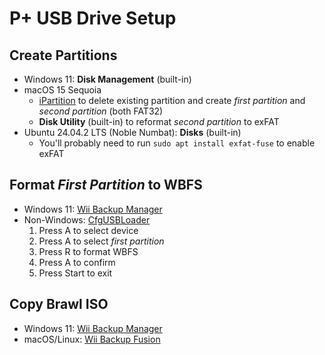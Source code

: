 # P+ USB Drive Setup

## Create Partitions
- Windows 11: **Disk Management** (built-in)
- macOS 15 Sequoia
  - [iPartition](https://coriolis-systems.com/) to delete existing partition and create *first partition* and *second partition* (both FAT32)
  - **Disk Utility** (built-in) to reformat *second partition* to exFAT
- Ubuntu 24.04.2 LTS (Noble Numbat): **Disks** (built-in)
  - You'll probably need to run `sudo apt install exfat-fuse` to enable exFAT

## Format *First Partition* to WBFS
- Windows 11: [Wii Backup Manager](https://wiibackupmanager.co.uk/)
- Non-Windows: [CfgUSBLoader](https://github.com/nitraiolo/CfgUSBLoader/releases/latest)
  1. Press A to select device
  2. Press A to select *first partition*
  3. Press R to format WBFS
  4. Press A to confirm
  5. Press Start to exit

## Copy Brawl ISO
- Windows 11: [Wii Backup Manager](https://wiibackupmanager.co.uk/)
- macOS/Linux: [Wii Backup Fusion](https://github.com/larsenv/Wii-Backup-Fusion/releases/latest)
